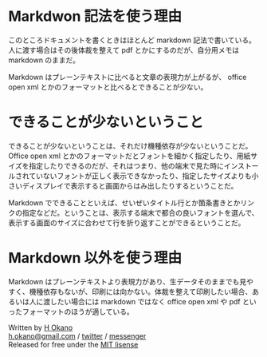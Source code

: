 # Markdwon 記法を使う理由

このところドキュメントを書くときはほとんど markdown 記法で書いている。人に渡す場合はその後体裁を整えて pdf とかにするのだが、自分用メモは markdown のままだ。

Markdown はプレーンテキストに比べると文章の表現力が上がるが、 office open xml とかのフォーマットと比べるとできることが少ない。

# できることが少ないということ

できることが少ないということは、それだけ機種依存が少ないということだ。 Office open xml とかのフォーマットだとフォントを細かく指定したり、用紙サイズを指定したりできるのだが、それはつまり、他の端末で見た時にインストールされていないフォントが正しく表示できなかったり、指定したサイズよりも小さいディスプレイで表示すると画面からはみ出したりするということだ。

Markdown でできることといえば、せいぜいタイトル行とか箇条書きとかリンクの指定などだ。ということは、表示する端末で都合の良いフォントを選んで、表示する画面のサイズに合わせて行を折り返すことができるということだ。

# Markdown 以外を使う理由

Markdown はプレーンテキストより表現力があり、生データそのままでも見やすく、機種依存もないが、印刷には向かない。体裁を整えて印刷したい場合、あるいは人に渡したい場合には markdown ではなく office open xml や pdf といったフォーマットのほうが適している。

Written by [H Okano](https://github.com/officeokano)  
h.okano@gmail.com /
[twitter](https://twitter.com/messages/compose?recipient_id=10862) /
[messenger](https://m.me/okano)  
Released for free under the [MIT lisense](https://opensource.org/licenses/mit-license.php)
